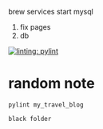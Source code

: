 brew services start mysql

1. fix pages
2. db

[![linting: pylint](https://img.shields.io/badge/linting-pylint-yellowgreen)](https://github.com/pylint-dev/pylint)

# random note

```
pylint my_travel_blog

black folder
```
